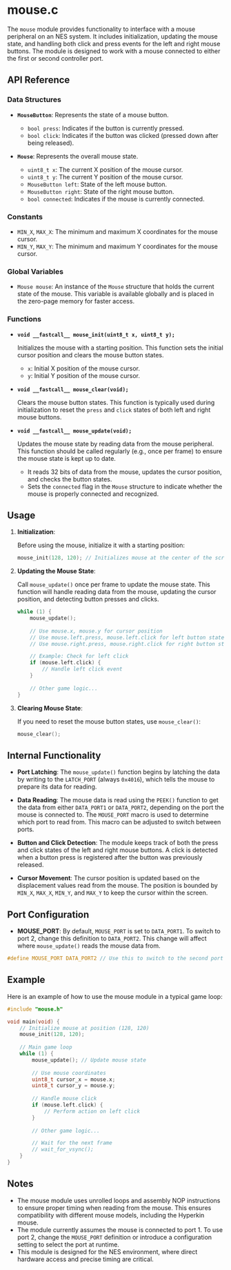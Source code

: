 # mouse.c

The `mouse` module provides functionality to interface with a mouse peripheral on an NES system. It includes initialization, updating the mouse state, and handling both click and press events for the left and right mouse buttons. The module is designed to work with a mouse connected to either the first or second controller port.

## API Reference

### Data Structures

- **`MouseButton`**: Represents the state of a mouse button.
    - `bool press`: Indicates if the button is currently pressed.
    - `bool click`: Indicates if the button was clicked (pressed down after being released).

- **`Mouse`**: Represents the overall mouse state.
    - `uint8_t x`: The current X position of the mouse cursor.
    - `uint8_t y`: The current Y position of the mouse cursor.
    - `MouseButton left`: State of the left mouse button.
    - `MouseButton right`: State of the right mouse button.
    - `bool connected`: Indicates if the mouse is currently connected.

### Constants

- `MIN_X`, `MAX_X`: The minimum and maximum X coordinates for the mouse cursor.
- `MIN_Y`, `MAX_Y`: The minimum and maximum Y coordinates for the mouse cursor.

### Global Variables

- `Mouse mouse`: An instance of the `Mouse` structure that holds the current state of the mouse. This variable is available globally and is placed in the zero-page memory for faster access.

### Functions

- **`void __fastcall__ mouse_init(uint8_t x, uint8_t y);`**

    Initializes the mouse with a starting position. This function sets the initial cursor position and clears the mouse button states.

    - `x`: Initial X position of the mouse cursor.
    - `y`: Initial Y position of the mouse cursor.

- **`void __fastcall__ mouse_clear(void);`**

    Clears the mouse button states. This function is typically used during initialization to reset the `press` and `click` states of both left and right mouse buttons.

- **`void __fastcall__ mouse_update(void);`**

    Updates the mouse state by reading data from the mouse peripheral. This function should be called regularly (e.g., once per frame) to ensure the mouse state is kept up to date.

    - It reads 32 bits of data from the mouse, updates the cursor position, and checks the button states.
    - Sets the `connected` flag in the `Mouse` structure to indicate whether the mouse is properly connected and recognized.

## Usage

1. **Initialization**:

    Before using the mouse, initialize it with a starting position:

    ```c
    mouse_init(128, 120); // Initializes mouse at the center of the screen (x=128, y=120)
    ```

2. **Updating the Mouse State**:

    Call `mouse_update()` once per frame to update the mouse state. This function will handle reading data from the mouse, updating the cursor position, and detecting button presses and clicks.

    ```c
    while (1) {
        mouse_update();
        
        // Use mouse.x, mouse.y for cursor position
        // Use mouse.left.press, mouse.left.click for left button state
        // Use mouse.right.press, mouse.right.click for right button state

        // Example: Check for left click
        if (mouse.left.click) {
            // Handle left click event
        }
        
        // Other game logic...
    }
    ```

3. **Clearing Mouse State**:

    If you need to reset the mouse button states, use `mouse_clear()`:

    ```c
    mouse_clear();
    ```

## Internal Functionality

- **Port Latching**: The `mouse_update()` function begins by latching the data by writing to the `LATCH_PORT` (always `0x4016`), which tells the mouse to prepare its data for reading.
  
- **Data Reading**: The mouse data is read using the `PEEK()` function to get the data from either `DATA_PORT1` or `DATA_PORT2`, depending on the port the mouse is connected to. The `MOUSE_PORT` macro is used to determine which port to read from. This macro can be adjusted to switch between ports.

- **Button and Click Detection**: The module keeps track of both the press and click states of the left and right mouse buttons. A click is detected when a button press is registered after the button was previously released.

- **Cursor Movement**: The cursor position is updated based on the displacement values read from the mouse. The position is bounded by `MIN_X`, `MAX_X`, `MIN_Y`, and `MAX_Y` to keep the cursor within the screen.

## Port Configuration

- **MOUSE_PORT**: By default, `MOUSE_PORT` is set to `DATA_PORT1`. To switch to port 2, change this definition to `DATA_PORT2`. This change will affect where `mouse_update()` reads the mouse data from.

```c
#define MOUSE_PORT DATA_PORT2 // Use this to switch to the second port
```

## Example

Here is an example of how to use the mouse module in a typical game loop:

```c
#include "mouse.h"

void main(void) {
    // Initialize mouse at position (128, 120)
    mouse_init(128, 120);
    
    // Main game loop
    while (1) {
        mouse_update(); // Update mouse state
        
        // Use mouse coordinates
        uint8_t cursor_x = mouse.x;
        uint8_t cursor_y = mouse.y;
        
        // Handle mouse click
        if (mouse.left.click) {
            // Perform action on left click
        }
        
        // Other game logic...

        // Wait for the next frame
        // wait_for_vsync();
    }
}
```

## Notes

- The mouse module uses unrolled loops and assembly NOP instructions to ensure proper timing when reading from the mouse. This ensures compatibility with different mouse models, including the Hyperkin mouse.
- The module currently assumes the mouse is connected to port 1. To use port 2, change the `MOUSE_PORT` definition or introduce a configuration setting to select the port at runtime.
- This module is designed for the NES environment, where direct hardware access and precise timing are critical.
